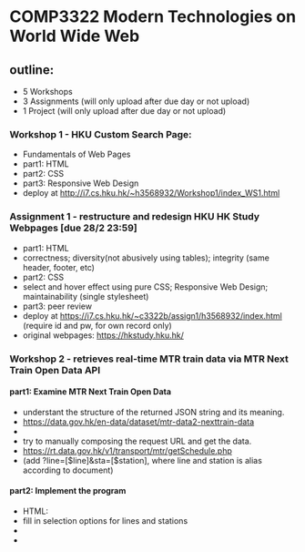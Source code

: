 # COMP3322 Modern Technologies on World Wide Web

## outline: 
* 5 Workshops
* 3 Assignments (will only upload after due day or not upload)
* 1 Project (will only upload after due day or not upload)

### Workshop 1 - HKU Custom Search Page:
* Fundamentals of Web Pages 
* part1: HTML
* part2: CSS 
* part3: Responsive Web Design
* deploy at http://i7.cs.hku.hk/~h3568932/Workshop1/index_WS1.html

### Assignment 1 - restructure and redesign HKU HK Study Webpages [due 28/2 23:59]
* part1: HTML
* correctness; diversity(not abusively using tables); integrity (same header, footer, etc)
* part2: CSS
* select and hover effect using pure CSS; Responsive Web Design; maintainability (single stylesheet)
* part3: peer review
* deploy at https://i7.cs.hku.hk/~c3322b/assign1/h3568932/index.html (require id and pw, for own record only)
* original webpages: https://hkstudy.hku.hk/

### Workshop 2 - retrieves real-time MTR train data via MTR Next Train Open Data API
#### part1: Examine MTR Next Train Open Data
* understant the structure of the returned JSON string and its meaning.
* https://data.gov.hk/en-data/dataset/mtr-data2-nexttrain-data
* 
* try to manually composing the request URL and get the data.
* https://rt.data.gov.hk/v1/transport/mtr/getSchedule.php
* (add ?line=[$line]&sta=[$station], where line and station is alias according to document)
#### part2: Implement the program
* HTML:
* fill in selection options for lines and stations
* 
* <script>(javascript):
* build a "database", list out all stations with asscociated class=[$line]
* check whether user selected different line, if so, switch to corresponding set of stations (addEventListener)
* 
* -AJAX:
* add a fetch() request to request and get data according to different situation, (e.g. Normal, Special, Data Absence)
* 
* deploy at http://i7.cs.hku.hk/~h3568932/Workshop2/index_WS2.html
